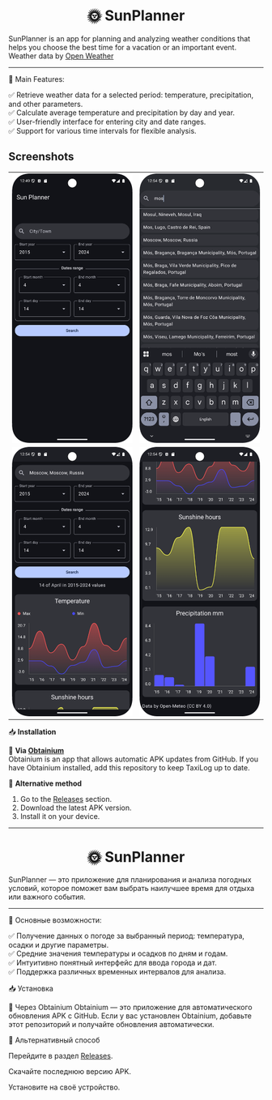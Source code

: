 <h1 align="center">🌞 SunPlanner</h1>


SunPlanner is an app for planning and analyzing weather conditions that helps you choose the best time for a vacation or an important event.
Weather data by [Open Weather](https://openweathermap.org/) 


---


📌 Main Features:

✅ Retrieve weather data for a selected period: temperature, precipitation, and other parameters.  
✅ Calculate average temperature and precipitation by day and year.  
✅ User-friendly interface for entering city and date ranges.  
✅ Support for various time intervals for flexible analysis.  

## Screenshots

<table>
  <tr>
    <td><img src="screenshots/main_screen.png" alt="Main screen" width="250"/></td>
    <td><img src="screenshots/search.png" alt="Search your city" width="250"/></td>
  </tr>
  <tr>
    <td><img src="screenshots/graph1.png" alt="Weather data 1" width="250"/></td>
    <td><img src="screenshots/graph2.png" alt="Weather data 2" width="250"/></td>
  </tr>
</table>

📥 **Installation**  

🔹 **Via [Obtainium](https://github.com/ImranR98/Obtainium)**  
Obtainium is an app that allows automatic APK updates from GitHub. If you have Obtainium installed, add this repository to keep TaxiLog up to date.  

🔹 **Alternative method**  
1. Go to the [Releases](https://github.com/HSact/SunPlanner/releases) section.  
2. Download the latest APK version.  
3. Install it on your device.  

---

<h1 align="center">🌞 SunPlanner</h1>
SunPlanner — это приложение для планирования и анализа погодных условий, которое поможет вам выбрать наилучшее время для отдыха или важного события.

---


📌 Основные возможности:

✅ Получение данных о погоде за выбранный период: температура, осадки и другие параметры.  
✅ Средние значения температуры и осадков по дням и годам.  
✅ Интуитивно понятный интерфейс для ввода города и дат.  
✅ Поддержка различных временных интервалов для анализа.  

📥 Установка

🔹 Через Obtainium
Obtainium — это приложение для автоматического обновления APK с GitHub. Если у вас установлен Obtainium, добавьте этот репозиторий и получайте обновления автоматически.

🔹 Альтернативный способ

Перейдите в раздел [Releases](https://github.com/HSact/SunPlanner/releases).

Скачайте последнюю версию APK.

Установите на своё устройство.
